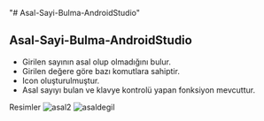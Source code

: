 "# Asal-Sayi-Bulma-AndroidStudio" 
## Asal-Sayi-Bulma-AndroidStudio
* Girilen sayının asal olup olmadığını bulur.
* Girilen değere göre bazı komutlara sahiptir.
* Icon oluşturulmuştur.
* Asal sayıyı bulan ve klavye kontrolü yapan fonksiyon mevcuttur.

Resimler
![asal2](https://user-images.githubusercontent.com/58858983/86463318-f33d0400-bd35-11ea-9760-aefafe99cdc8.png)
![asaldegil](https://user-images.githubusercontent.com/58858983/86463433-27b0c000-bd36-11ea-9afb-f8dcce56d505.png)
